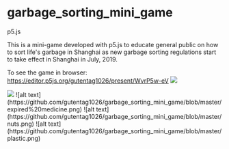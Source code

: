 # garbage_sorting_mini_game
p5.js

This is a mini-game developed with p5.js to educate general public on how to sort life's garbage in Shanghai as new garbage sorting regulations start to take effect in Shanghai in July, 2019.

To see the game in browser: https://editor.p5js.org/gutentag1026/present/WvrP5w-eV 
<img src="https://github.com/favicon.ico" height="24">


<image src="https://github.com/gutentag1026/garbage_sorting_mini_game/blob/master/power.png" height = "200">
![alt text](https://github.com/gutentag1026/garbage_sorting_mini_game/blob/master/expired%20medicine.png)
![alt text](https://github.com/gutentag1026/garbage_sorting_mini_game/blob/master/nuts.png)
![alt text](https://github.com/gutentag1026/garbage_sorting_mini_game/blob/master/plastic.png)
